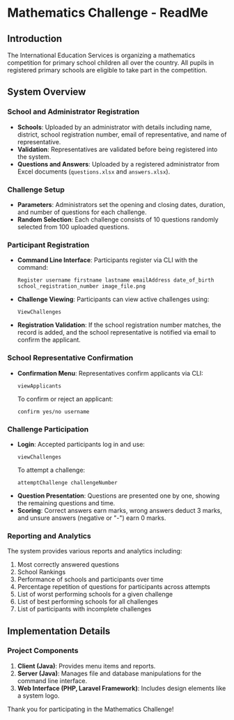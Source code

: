 # Mathematics Challenge - ReadMe

## Introduction

The International Education Services is organizing a mathematics competition for primary school children all over the country. All pupils in registered primary schools are eligible to take part in the competition.

## System Overview

### School and Administrator Registration

- **Schools**: Uploaded by an administrator with details including name, district, school registration number, email of representative, and name of representative.
- **Validation**: Representatives are validated before being registered into the system.
- **Questions and Answers**: Uploaded by a registered administrator from Excel documents (`questions.xlsx` and `answers.xlsx`).

### Challenge Setup

- **Parameters**: Administrators set the opening and closing dates, duration, and number of questions for each challenge.
- **Random Selection**: Each challenge consists of 10 questions randomly selected from 100 uploaded questions.

### Participant Registration

- **Command Line Interface**: Participants register via CLI with the command:
  ```
  Register username firstname lastname emailAddress date_of_birth school_registration_number image_file.png
  ```
- **Challenge Viewing**: Participants can view active challenges using:
  ```
  ViewChallenges
  ```
- **Registration Validation**: If the school registration number matches, the record is added, and the school representative is notified via email to confirm the applicant.

### School Representative Confirmation

- **Confirmation Menu**: Representatives confirm applicants via CLI:
  ```
  viewApplicants
  ```
  To confirm or reject an applicant:
  ```
  confirm yes/no username
  ```

### Challenge Participation

- **Login**: Accepted participants log in and use:
  ```
  viewChallenges
  ```
  To attempt a challenge:
  ```
  attemptChallenge challengeNumber
  ```
- **Question Presentation**: Questions are presented one by one, showing the remaining questions and time.
- **Scoring**: Correct answers earn marks, wrong answers deduct 3 marks, and unsure answers (negative or "-") earn 0 marks.

### Reporting and Analytics

The system provides various reports and analytics including:
1. Most correctly answered questions
2. School Rankings
3. Performance of schools and participants over time
4. Percentage repetition of questions for participants across attempts
5. List of worst performing schools for a given challenge
6. List of best performing schools for all challenges
7. List of participants with incomplete challenges

## Implementation Details

### Project Components

1. **Client (Java)**: Provides menu items and reports.
2. **Server (Java)**: Manages file and database manipulations for the command line interface.
3. **Web Interface (PHP, Laravel Framework)**: Includes design elements like a system logo.


Thank you for participating in the Mathematics Challenge!

